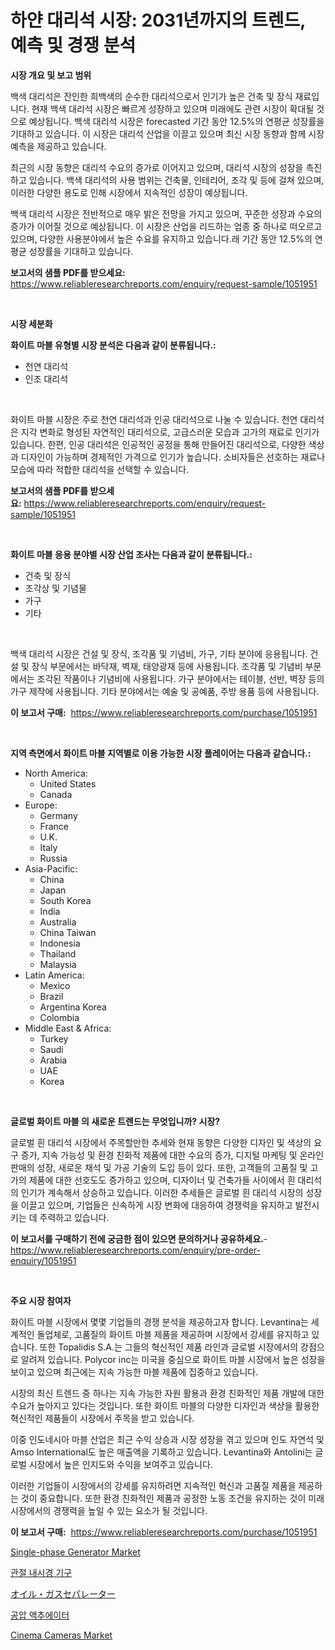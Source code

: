 <p><h1>하얀 대리석 시장: 2031년까지의 트렌드, 예측 및 경쟁 분석</h1></p><p><strong>시장 개요 및 보고 범위</strong></p>
<p><p>백색 대리석은 잔인한 희백색의 순수한 대리석으로서 인기가 높은 건축 및 장식 재료입니다. 현재 백색 대리석 시장은 빠르게 성장하고 있으며 미래에도 관련 시장이 확대될 것으로 예상됩니다. 백색 대리석 시장은 forecasted 기간 동안 12.5%의 연평균 성장률을 기대하고 있습니다. 이 시장은 대리석 산업을 이끌고 있으며 최신 시장 동향과 함께 시장 예측을 제공하고 있습니다. </p><p>최근의 시장 동향은 대리석 수요의 증가로 이어지고 있으며, 대리석 시장의 성장을 촉진하고 있습니다. 백색 대리석의 사용 범위는 건축물, 인테리어, 조각 및 등에 걸쳐 있으며, 이러한 다양한 용도로 인해 시장에서 지속적인 성장이 예상됩니다.</p><p>백색 대리석 시장은 전반적으로 매우 밝은 전망을 가지고 있으며, 꾸준한 성장과 수요의 증가가 이어질 것으로 예상됩니다. 이 시장은 산업을 리드하는 업종 중 하나로 떠오르고 있으며, 다양한 사용분야에서 높은 수요를 유지하고 있습니다.래 기간 동안 12.5%의 연평균 성장률을 기대하고 있습니다.</p></p>
<p><strong>보고서의 샘플 PDF를 받으세요:</strong> <a href="https://www.reliableresearchreports.com/enquiry/request-sample/1051951">https://www.reliableresearchreports.com/enquiry/request-sample/1051951</a></p>
<p>&nbsp;</p>
<p><strong>시장 세분화</strong></p>
<p><strong>화이트 마블 유형별 시장 분석은 다음과 같이 분류됩니다.:</strong></p>
<p><ul><li>천연 대리석</li><li>인조 대리석</li></ul></p>
<p>&nbsp;</p>
<p><p>화이트 마블 시장은 주로 천연 대리석과 인공 대리석으로 나눌 수 있습니다. 천연 대리석은 지각 변화로 형성된 자연적인 대리석으로, 고급스러운 모습과 고가의 재료로 인기가 있습니다. 한편, 인공 대리석은 인공적인 공정을 통해 만들어진 대리석으로, 다양한 색상과 디자인이 가능하며 경제적인 가격으로 인기가 높습니다. 소비자들은 선호하는 재료나 모습에 따라 적합한 대리석을 선택할 수 있습니다.</p></p>
<p><strong>보고서의 샘플 PDF를 받으세요:</strong>&nbsp;<a href="https://www.reliableresearchreports.com/enquiry/request-sample/1051951">https://www.reliableresearchreports.com/enquiry/request-sample/1051951</a></p>
<p>&nbsp;</p>
<p><strong> 화이트 마블 응용 분야별 시장 산업 조사는 다음과 같이 분류됩니다.:</strong></p>
<p><ul><li>건축 및 장식</li><li>조각상 및 기념물</li><li>가구</li><li>기타</li></ul></p>
<p>&nbsp;</p>
<p><p>백색 대리석 시장은 건설 및 장식, 조각품 및 기념비, 가구, 기타 분야에 응용됩니다. 건설 및 장식 부문에서는 바닥재, 벽재, 태양광재 등에 사용됩니다. 조각품 및 기념비 부문에서는 조각된 작품이나 기념비에 사용됩니다. 가구 분야에서는 테이블, 선반, 벽장 등의 가구 제작에 사용됩니다. 기타 분야에서는 예술 및 공예품, 주방 용품 등에 사용됩니다.</p></p>
<p><strong>이 보고서 구매:</strong>&nbsp; <a href="https://www.reliableresearchreports.com/purchase/1051951">https://www.reliableresearchreports.com/purchase/1051951</a></p>
<p>&nbsp;</p>
<p><strong>지역 측면에서 화이트 마블 지역별로 이용 가능한 시장 플레이어는 다음과 같습니다.:</strong></p>
<p><ul>
    <li>
        North America:
        <ul>
            <li>United States</li>
            <li>Canada</li>
        </ul>
    </li>
    <li>
        Europe:
        <ul>
            <li>Germany</li>
            <li>France</li>
            <li>U.K.</li>
            <li>Italy</li>
            <li>Russia</li>
        </ul>
    </li>
    <li>
        Asia-Pacific:
        <ul>
            <li>China</li>
            <li>Japan</li>
            <li>South Korea</li>
            <li>India</li>
            <li>Australia</li>
            <li>China Taiwan</li>
            <li>Indonesia</li>
            <li>Thailand</li>
            <li>Malaysia</li>
        </ul>
    </li>
    <li>
        Latin America:
        <ul>
            <li>Mexico</li>
            <li>Brazil</li>
            <li>Argentina Korea</li>
            <li>Colombia</li>
        </ul>
    </li>
    <li>
        Middle East & Africa:
        <ul>
            <li>Turkey</li>
            <li>Saudi</li>
            <li>Arabia</li>
            <li>UAE</li>
            <li>Korea</li>
        </ul>
    </li>
    </ul></p>
<p>&nbsp;</p>
<p><strong>글로벌 화이트 마블 의 새로운 트렌드는 무엇입니까? 시장?</strong></p>
<p><p>글로벌 흰 대리석 시장에서 주목할만한 추세와 현재 동향은 다양한 디자인 및 색상의 요구 증가, 지속 가능성 및 환경 친화적 제품에 대한 수요의 증가, 디지털 마케팅 및 온라인 판매의 성장, 새로운 채석 및 가공 기술의 도입 등이 있다. 또한, 고객들의 고품질 및 고가의 제품에 대한 선호도도 증가하고 있으며, 디자이너 및 건축가들 사이에서 흰 대리석의 인기가 계속해서 상승하고 있습니다. 이러한 추세들은 글로벌 흰 대리석 시장의 성장을 이끌고 있으며, 기업들은 신속하게 시장 변화에 대응하여 경쟁력을 유지하고 발전시키는 데 주력하고 있습니다.</p></p>
<p><strong>이 보고서를 구매하기 전에 궁금한 점이 있으면 문의하거나 공유하세요.</strong>- <a href="https://www.reliableresearchreports.com/enquiry/pre-order-enquiry/1051951">https://www.reliableresearchreports.com/enquiry/pre-order-enquiry/1051951</a></p>
<p>&nbsp;</p>
<p><strong>주요 시장 참여자</strong></p>
<p><p>화이트 마블 시장에서 몇몇 기업들의 경쟁 분석을 제공하고자 합니다. Levantina는 세계적인 돌업체로, 고품질의 화이트 마블 제품을 제공하며 시장에서 강세를 유지하고 있습니다. 또한 Topalidis S.A.는 그들의 혁신적인 제품 라인과 글로벌 시장에서의 강점으로 알려져 있습니다. Polycor inc는 미국을 중심으로 화이트 마블 시장에서 높은 성장을 보이고 있으며 최근에는 지속 가능한 마블 제품에 집중하고 있습니다.</p><p>시장의 최신 트렌드 중 하나는 지속 가능한 자원 활용과 환경 친화적인 제품 개발에 대한 수요가 높아지고 있다는 것입니다. 또한 화이트 마블의 다양한 디자인과 색상을 활용한 혁신적인 제품들이 시장에서 주목을 받고 있습니다.</p><p>이중 인도네시아 마블 산업은 최근 수익 상승과 시장 성장을 겪고 있으며 인도 자연석 및 Amso International도 높은 매출액을 기록하고 있습니다. Levantina와 Antolini는 글로벌 시장에서 높은 인지도와 수익을 보여주고 있습니다.</p><p>이러한 기업들이 시장에서의 강세를 유지하려면 지속적인 혁신과 고품질 제품을 제공하는 것이 중요합니다. 또한 환경 친화적인 제품과 공정한 노동 조건을 유지하는 것이 미래 시장에서의 경쟁력을 높일 수 있는 요소가 될 것입니다.</p></p>
<p><strong>이 보고서 구매:</strong>&nbsp;&nbsp;<a href="https://www.reliableresearchreports.com/purchase/1051951">https://www.reliableresearchreports.com/purchase/1051951</a></p>
<p><p><a href="https://view.publitas.com/reportprime-1/single-phase-generator-market-size-furnishes-valuable-information-encompassing-market-share-market-trends-and-projections-spanning-from-2023-to-2030/">Single-phase Generator Market</a></p><p><a href="https://medium.com/@wilburkihn5676/%EA%B4%80%EC%A0%88%EA%B2%BD-%EC%88%98%EC%88%A0%EA%B8%B0-%EA%B8%B0%EA%B8%B0-%EC%8B%9C%EC%9E%A5-%EC%A0%90%EC%9C%A0%EC%9C%A8-%EB%B3%80%ED%99%94-%EB%B0%8F-%EC%8B%9C%EC%9E%A5-%EC%84%B1%EC%9E%A5-%EB%8F%99%ED%96%A5-2024%EB%85%84-2031%EB%85%84-e9b300b79bc3">관절 내시경 기구</a></p><p><a href="https://github.com/joaejkdzgyljvo6/Market-Research-Report-List-1/blob/main/8811018188762.md">オイル・ガスセパレーター</a></p><p><a href="https://github.com/vsap75a286l/Market-Research-Report-List-1/blob/main/7628023188667.md">공압 액추에이터</a></p><p><a href="https://fearless-okapi-6c8.notion.site/Cinema-Cameras-Market-Centers-on-Aspects-such-as-Market-Growth-Market-Share-Market-Opportunity-an-c326f1bcd01a4142bed5c3bf06ebf00a">Cinema Cameras Market</a></p></p>
